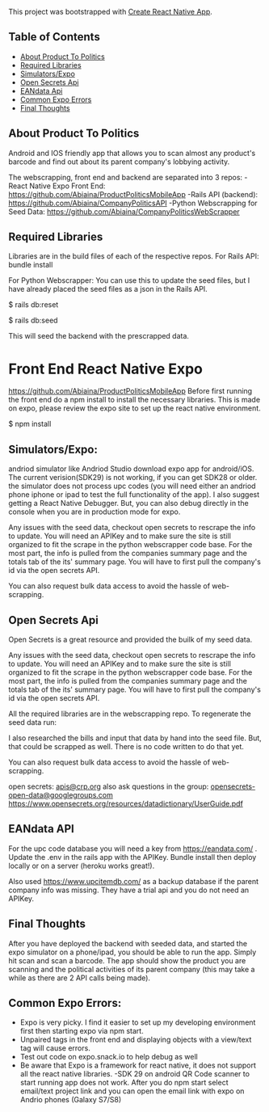 This project was bootstrapped with [Create React Native App](https://github.com/react-community/create-react-native-app).



## Table of Contents
* [About Product To Politics](#about-product-to-politics)
* [Required Libraries](#required-libraries)
* [Simulators/Expo](#simulators/expo)
* [Open Secrets Api](#open-secrets-api)
* [EANdata Api](#eandata-api)
* [Common Expo Errors](#common-expo-errors)
* [Final Thoughts](#final-thoughts)




## About Product To Politics

Android and IOS friendly app that allows you to scan almost any product's barcode and find out about its parent company's lobbying activity. 

The webscrapping, front end and backend are separated into 3 repos:
  -React Native Expo Front End:
https://github.com/Abiaina/ProductPoliticsMobileApp
  -Rails API (backend):
https://github.com/Abiaina/CompanyPoliticsAPI
  -Python Webscrapping for Seed Data:
https://github.com/Abiaina/CompanyPoliticsWebScrapper

## Required Libraries
Libraries are in the build files of each of the respective repos.
For Rails API: bundle install

For Python Webscrapper:
You can use this to update the seed files, but I have already placed the seed files as a json in the Rails API.

$ rails db:reset

$ rails db:seed

This will seed the backend with the prescrapped data.

# Front End React Native Expo
https://github.com/Abiaina/ProductPoliticsMobileApp
Before first running the front end do a npm install to install the necessary libraries.
This is made on expo, please review the expo site to set up the react native environment.

$ npm install



## Simulators/Expo:
andriod simulator like Andriod Studio
download expo app for android/iOS. The current verision(SDK29) is not working, if you can get SDK28 or older.
the simulator does not process upc codes (you will need either an andriod phone iphone or ipad to test the full functionality of the app).
I also suggest getting a React Native Debugger. But, you can also debug directly in the console when you are in production mode for expo.

Any issues with the seed data, checkout open secrets to rescrape the info to update. You will need an APIKey and to make sure the site is still organized to fit the scrape in the python webscrapper code base. For the most part, the info is pulled from the companies summary page and the totals tab of the its' summary page. You will have to first pull the company's id via the open secrets API. 

You can also request bulk data access to avoid the hassle of web-scrapping.

## Open Secrets Api
Open Secrets is a great resource and provided the builk of my seed data.

Any issues with the seed data, checkout open secrets to rescrape the info to update. You will need an APIKey and to make sure the site is still organized to fit the scrape in the python webscrapper code base. For the most part, the info is pulled from the companies summary page and the totals tab of the its' summary page. You will have to first pull the company's id via the open secrets API. 

All the required libraries are in the webscrapping repo. To regenerate the seed data run:

I also researched the bills and input that data by hand into the seed file. But, that could be scrapped as well. There is no code written to do that yet.

You can also request bulk data access to avoid the hassle of web-scrapping.

open secrets: apis@crp.org
also ask questions in the group: opensecrets-open-data@googlegroups.com
https://www.opensecrets.org/resources/datadictionary/UserGuide.pdf

## EANdata API
For the upc code database you will need a key from https://eandata.com/ . Update the .env in the rails app with the APIKey.
Bundle install then deploy locally or on a server (heroku works great!).

Also used https://www.upcitemdb.com/ as a backup database if the parent company info was missing. They have a trial api and you do not need an APIKey.

## Final Thoughts
After you have deployed the backend with seeded data, and started the expo simulator on a phone/ipad, you should be able to run the app. Simply hit scan and scan a barcode. The app should show the product you are scanning and the political activities of its parent company (this may take a while as there are 2 API calls being made).

## Common Expo Errors:
- Expo is very picky. I find it easier to set up my developing environment first then starting expo via npm start.
- Unpaired tags in the front end and displaying objects with a view/text tag will cause errors.
- Test out code on expo.snack.io to help debug as well
- Be aware that Expo is a framework for react native, it does not support all the react native libraries.
-SDK 29 on android QR Code scanner to start running app does not work. After you do npm start select email/text project link and you can open the email link with expo on Andrio phones (Galaxy S7/S8)
